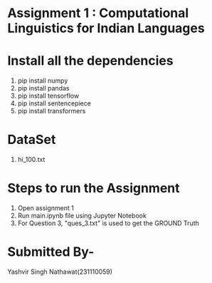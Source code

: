 # Assignment 1 : Computational Linguistics for Indian Languages

# Install all the dependencies 
1. pip install numpy
2. pip install pandas
3. pip install tensorflow
4. pip install sentencepiece
5. pip install transformers

# DataSet
1. hi_100.txt

# Steps to run the Assignment
1. Open assignment 1
2. Run main.ipynb file using Jupyter Notebook
3. For Question 3, "ques_3.txt" is used to get the GROUND Truth


# Submitted By-
Yashvir Singh Nathawat(231110059)
